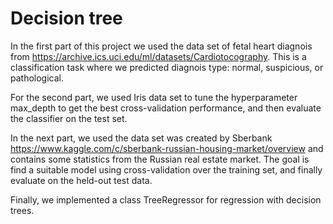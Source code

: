 # Decision tree

In the first part of this project we used the data set of fetal heart diagnois from https://archive.ics.uci.edu/ml/datasets/Cardiotocography. This is a classification task where we predicted diagnois type: normal, suspicious, or pathological.

For the second part, we used Iris data set to tune the hyperparameter max_depth to get the best cross-validation performance, and then evaluate the classifier on the test set.

In the next part, we used the data set was created by Sberbank https://www.kaggle.com/c/sberbank-russian-housing-market/overview and contains some statistics from the Russian real estate market. The goal is find a suitable model using cross-validation over the training set, and finally evaluate on the held-out test data.

Finally, we implemented a class TreeRegressor for regression with decision trees.
